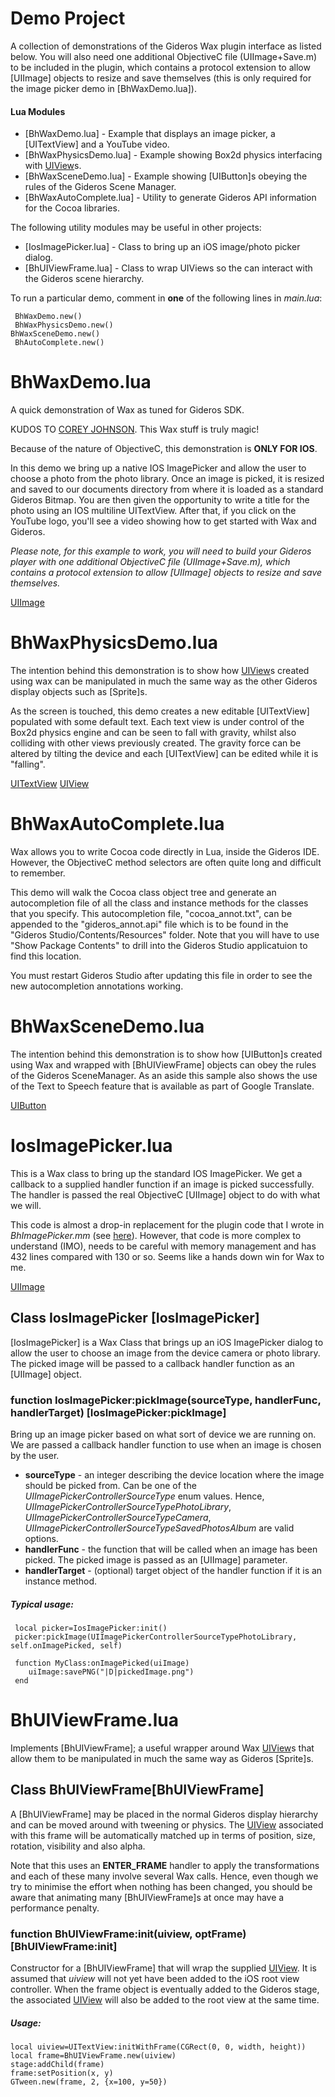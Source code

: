 # Demo Project

A collection of demonstrations of the Gideros Wax plugin interface as listed below.
You will also need one additional ObjectiveC file (UIImage+Save.m) to be included in the plugin,
which contains a protocol extension to allow [UIImage] objects to resize and save themselves (this is only required
for the image picker demo in [BhWaxDemo.lua]).
 
#### Lua Modules 
 
 - [BhWaxDemo.lua] - Example that displays an image picker, a [UITextView] and a YouTube video.
 - [BhWaxPhysicsDemo.lua] - Example showing Box2d physics interfacing with [UIView]s.
 - [BhWaxSceneDemo.lua] - Example showing [UIButton]s obeying the rules of the Gideros Scene Manager.
 - [BhWaxAutoComplete.lua] - Utility to generate Gideros API information for the Cocoa libraries.
  
 The following utility modules may be useful in other projects:
 
 - [IosImagePicker.lua]  - Class to bring up an iOS image/photo picker dialog. 
 - [BhUIViewFrame.lua]	- Class to wrap UIViews so the can interact with the Gideros scene hierarchy.
 
 To run a particular demo, comment in **one** of the following lines in *main.lua*:
 
     BhWaxDemo.new()
     BhWaxPhysicsDemo.new()
	BhWaxSceneDemo.new()
     BhAutoComplete.new()
	 



# BhWaxDemo.lua
 
A quick demonstration of Wax as tuned for Gideros SDK. 

KUDOS TO [COREY JOHNSON](https://github.com/probablycorey). This Wax stuff is truly magic!

Because of the nature of ObjectiveC, this demonstration is **ONLY FOR IOS**.

In this demo we bring up a native IOS ImagePicker and allow the user to choose a photo from the photo
library. Once an image is picked, it is resized and saved to our documents directory from where it
is loaded as a standard Gideros Bitmap. You are then given the opportunity to write a title for the
photo using an IOS multiline UITextView. After that, if you click on the YouTube logo, you'll see a 
video showing how to get started with Wax and Gideros.

*Please note, for this example to work, you will need to build your Gideros player with one
additional ObjectiveC file (UIImage+Save.m), which
contains a protocol extension to allow [UIImage] objects to resize and save themselves.*

[UIImage](http://developer.apple.com/library/ios/#documentation/uikit/reference/UIImage_Class/Reference/Reference.html)
 

# BhWaxPhysicsDemo.lua

The intention behind this demonstration is to show how [UIView]s created using wax can be manipulated in much the same
way as the other Gideros display objects such as [Sprite]s. 

As the screen is touched, this demo creates a new
editable [UITextView] populated with some default text. Each text view is under control of the Box2d physics engine and
can be seen to fall with gravity, whilst also colliding with other views previously created. The gravity force
can be altered by tilting the device and each [UITextView] can be edited while it is "falling".

[UITextView](http://developer.apple.com/library/ios/#documentation/uikit/reference/UITextView_Class/Reference/UITextView.html)
[UIView](http://developer.apple.com/library/ios/#documentation/uikit/reference/UIView_Class/UIView/UIView.html)

 
# BhWaxAutoComplete.lua

Wax allows you to write Cocoa code directly in Lua, inside the Gideros IDE. However, the ObjectiveC method selectors
are often quite long and difficult to remember. 

This demo will walk the Cocoa class object tree and generate an autocompletion file of all the class and instance
methods for the classes that you specify. This autocompletion file, "cocoa_annot.txt", can be appended to the 
"gideros_annot.api" file which is to be found in the "Gideros Studio/Contents/Resources" folder. Note that you
will have to use "Show Package Contents" to drill into the Gideros Studio applicatuion to find this location.

You must restart Gideros Studio after updating this file in order to see the new autocompletion annotations working.
 

# BhWaxSceneDemo.lua

The intention behind this demonstration is to show how [UIButton]s created using Wax and wrapped with [BhUIViewFrame] 
objects can obey the rules of the Gideros SceneManager. As an aside this sample also shows the use of the
Text to Speech feature that is available as part of Google Translate.

[UIButton](http://developer.apple.com/library/ios/#documentation/uikit/reference/UIButton_Class/UIButton/UIButton.html)


# IosImagePicker.lua 

This is a Wax class to bring up the standard IOS ImagePicker. We get a callback to a supplied handler
function if an image is picked successfully. The handler is passed the real ObjectiveC
[UIImage] object to do with what we will.

This code is almost a drop-in replacement for the plugin code that I wrote in *BhImagePicker.mm*
(see [here](http://bowerhaus.eu/blog/files/gideros_snapshot.html)). However, that code is more complex to
understand (IMO), needs to be careful with memory management and has 432 lines compared with 130 or so.
Seems like a hands down win for Wax to me.

[UIImage](http://developer.apple.com/library/ios/#documentation/uikit/reference/UIImage_Class/Reference/Reference.html)


## Class IosImagePicker [IosImagePicker]

[IosImagePicker] is a Wax Class that brings up an iOS ImagePicker dialog to allow the user to choose an image from the
device camera or photo library. The picked image will be passed to a callback handler function as an [UIImage] object.

### function IosImagePicker:pickImage(sourceType, handlerFunc, handlerTarget) [IosImagePicker:pickImage]
Bring up an image picker based on what sort of device we are running on. We are passed a callback handler function to use when an image is chosen by the user.

- **sourceType** 	- an integer describing the device location where the image should be picked
					from. Can be one of the *UIImagePickerControllerSourceType* enum values. 
					Hence, *UIImagePickerControllerSourceTypePhotoLibrary*, *UIImagePickerControllerSourceTypeCamera*, *UIImagePickerControllerSourceTypeSavedPhotosAlbum* are valid options.   
- **handlerFunc** 	- the function that will be called when an image has been picked. The picked image is passed as an [UIImage] parameter.   
- **handlerTarget** 	- (optional) target object of the handler function if it is an instance method.

##### Typical usage:

     local picker=IosImagePicker:init()
     picker:pickImage(UIImagePickerControllerSourceTypePhotoLibrary, self.onImagePicked, self) 

     function MyClass:onImagePicked(uiImage)		
  	    uiImage:savePNG("|D|pickedImage.png")
     end


# BhUIViewFrame.lua

Implements [BhUIViewFrame]; a useful wrapper around Wax [UIView]s that allow them to be manipulated in 
much the same way as Gideros [Sprite]s.

[UIView]: http://developer.apple.com/library/ios/#documentation/uikit/reference/UIView_Class/UIView/UIView.html
  

## Class BhUIViewFrame[BhUIViewFrame]

A [BhUIViewFrame] may be placed in the normal Gideros display hierarchy and can be moved
around with tweening or physics. The [UIView] associated with this frame will be automatically matched up in terms of
position, size, rotation, visibility and also alpha. 

Note that this uses an **ENTER_FRAME** handler to apply the transformations and each of these many involve several Wax calls.
Hence, even though we try to minimise the effort when nothing has been changed, you should be aware that animating many 
[BhUIViewFrame]s at once may have a performance penalty.

### function BhUIViewFrame:init(uiview, optFrame) [BhUIViewFrame:init]
Constructor for a [BhUIViewFrame] that will wrap the supplied [UIView]. It is assumed that *uiview*
will not yet have been added to the iOS root view controller. When the frame object is eventually added to the Gideros
stage, the associated [UIView] will also be added to the root view at the same time.
##### Usage:
    local uiview=UITextView:initWithFrame(CGRect(0, 0, width, height))
    local frame=BhUIViewFrame.new(uiview)
    stage:addChild(frame)
    frame:setPosition(x, y)
    GTween.new(frame, 2, {x=100, y=50})   


